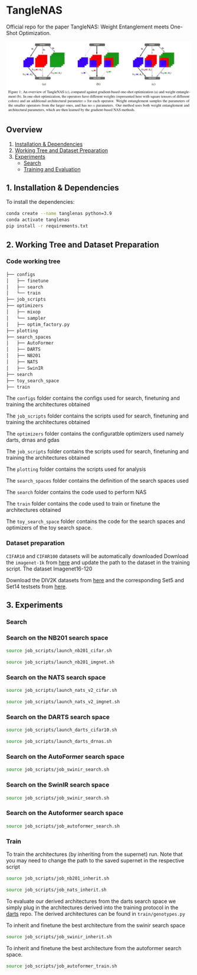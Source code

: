 # TangleNAS
Official repo for the paper TangleNAS: Weight Entanglement meets One-Shot Optimization.

![title](figures/overview.png)
## Overview
1. [Installation & Dependencies](#Dependencies)
2. [Working Tree and Dataset Preparation](#dataset)
3. [Experiments](#experiments)
    - [Search](#search)
    - [Training and Evaluation](#train)


## 1. Installation & Dependencies<a name="Dependencies"></a>


To install the dependencies:
```bash
conda create --name tanglenas python=3.9
conda activate tanglenas
pip install -r requirements.txt
```

## 2. Working Tree and Dataset Preparation <a name="dataset"></a>
### Code working tree
```bash
├── configs
│   ├── finetune
│   ├── search
│   └── train
├── job_scripts
├── optimizers
│   ├── mixop
│   └── sampler
│   ├── optim_factory.py
├── plotting
├── search_spaces
│   ├── AutoFormer
│   ├── DARTS
│   ├── NB201
│   ├── NATS
│   ├── SwinIR
├── search
├── toy_search_space
├── train
```

The ```configs``` folder contains the configs used for search, finetuning and training the architectures obtained

The ```job_scripts``` folder contains the scripts used for search, finetuning and training the architectures obtained

The ```optimizers``` folder contains the configuratble optimizers used namely darts, drnas and gdas

The ```job_scripts``` folder contains the scripts used for search, finetuning and training the architectures obtained

The ```plotting``` folder contains the scripts used for analysis

The ```search_spaces``` folder contains the definition of the search spaces used

The ```search``` folder contains the code used to perform NAS

The ```train``` folder contains the code used to train or finetune the architectures obtained

The ```toy_search_space``` folder contains the code for the search spaces and optimizers of the toy search space.

### Dataset preparation

```CIFAR10``` and ```CIFAR100``` datasets will be automatically downloaded
Download the ```imagenet-1k``` from [here](https://www.image-net.org/download.php) and update the path to the dataset in the training script. The dataset Imagenet16-120 

Download the DIV2K datasets from [here](https://data.vision.ee.ethz.ch/cvl/DIV2K/) and the corresponding Set5 and Set14 testsets from [here](https://github.com/XPixelGroup/BasicSR/blob/master/docs/DatasetPreparation.md#Common-Image-SR-Datasets).

## 3. Experiments <a name="experiments"></a>

### Search  <a name="search"></a>
### Search on the NB201 search space
```bash
source job_scripts/launch_nb201_cifar.sh
```

```bash 
source job_scripts/launch_nb201_imgnet.sh
```

### Search on the NATS search space
```bash
source job_scripts/launch_nats_v2_cifar.sh
```

```bash
source job_scripts/launch_nats_v2_imgnet.sh
```

### Search on the DARTS search space

```bash
source job_scripts/launch_darts_cifar10.sh
```

```bash
source job_scripts/launch_darts_drnas.sh
```

### Search on the AutoFormer search space
```bash
source job_scripts/job_swinir_search.sh
```
### Search on the SwinIR search space
```bash
source job_scripts/job_swinir_search.sh
```

### Search on the Autoformer search space
```bash
source job_scripts/job_autoformer_search.sh
```
### Train 
To train the architectures (by inheriting from the supernet) run. Note that you may need to change the path to the saved supernet in the respective script
```bash
source job_scripts/job_nb201_inherit.sh
```
```bash
source job_scripts/job_nats_inherit.sh
```

To evaluate our derived architectures from the darts search space we simply plug in the architectures derived into the training protocol in the [darts](https://github.com/quark0/darts/) repo. The derived architectures can be found in ```train/genotypes.py```

To inherit and finetune the best architecture from the swinir search space
```bash
source job_scripts/job_swinir_inherit.sh
```
To inherit and finetune the best architecture from the autoformer search space.
```bash
source job_scripts/job_autoformer_train.sh
```









